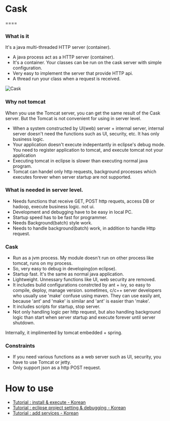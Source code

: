 # Cask 
====

### What is it

It's a java multi-threaded HTTP server (container).

- A java process act as a HTTP server (container).
- It's a container. Your classes can be run on the cask server with simple configuration. 
- Very easy to implement the server that provide HTTP api.
- A thread run your class when a request is received.

![Cask](http://www.luxeinacity.com/images/blogs/2013/Glenmorangie-Cask-Masters-Whisky-Programme-2.jpg)


### Why not tomcat

When you use the Tomcat server, you can get the same result of the Cask server. But the Tomcat is not convenient for using in server level. 

- When a system constructed by UI(web) server + internal server, internal server doesn't need the functions such as UI, security, etc. It has only business logic.
- Your application doesn't execute indepentantly in eclipse's debug mode. You need to register application to tomcat, and execute tomcat not your application
- Executing tomcat in eclipse is slower than executing normal java program.
- Tomcat can handel only http requests, background processes which executes forever when server startup are not supported.

### What is needed in server level. 

- Needs functions that receive GET, POST http requets, access DB or hadoop, execute business logic. not ui.
- Development and debugging have to be easy in local PC. 
- Startup speed has to be fast for programmer.
- Needs Background(batch) style work.
- Needs to handle background(batch) work, in addition to handle Http request. 

### Cask 

- Run as a jvm process. My module doesn't run on other process like tomcat, runs on my process.
- So, very easy to debug in developing(on eclipse).
- Startup fast. It's the same as normal java application.  
- Lightweight. Unnessary functions like UI, web security are removed.
- It includes bulid configurations constrcted by ant + ivy, so easy to compile, deploy, manage version. sometimes, c/c++ server developers who usually use 'make' confuse using maven. They can use easily ant, because 'ant' and 'make' is similar and 'ant' is easier than 'make'.
- It includes scripts for startup, stop server.
- Not only handling logic per http request, but also handling background logic than start when server startup and execute forever until server shutdown.

Internally, it implimented by tomcat embedded + spring.

### Constraints

- If you need various functions as a web server such as UI, security, you have to use Tomcat or jetty.
- Only support json as a http POST request.

# How to use

- [Tutorial : install & execute - Korean](https://github.com/lonslonz/cask/wiki/Tutorial--:-install-&-execute-%5BKorean%5D)
- [Tutorial : eclipse project setting & debugging - Korean](https://github.com/lonslonz/cask/wiki/Tutorial-:-eclipse-project-setting-&-debugging-%5BKorean%5D)
- [Tutorial : add services - Korean](https://github.com/lonslonz/cask/wiki/Tutorial-:-add-your-services-%5BKorean%5D)
